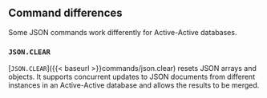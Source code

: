 ## Command differences

Some JSON commands work differently for Active-Active databases.

### `JSON.CLEAR`

[`JSON.CLEAR`]({{< baseurl >}}commands/json.clear) resets JSON arrays and objects. It supports concurrent updates to JSON documents from different instances in an Active-Active database and allows the results to be merged.
